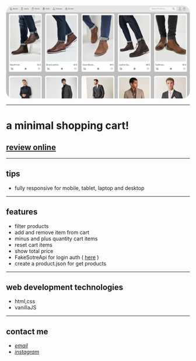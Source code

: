 <div align="center">
  <img src="screenshot.png" style="border-radius:20px">
</div>

---

# a minimal shopping cart!

## [review online](https://hadikia.github.io/shoppingCart/)

---

## tips

- fully responsive for mobile, tablet, laptop and desktop

---

## features

- filter products
- add and remove item from cart
- minus and plus quantity cart items
- reset cart items
- show total price
- FakeSotreApi for login auth ( <a target="_blank" href="https://fakestoreapi.com/users">here</a> )
- create a product.json for get products

---

## web development technologies

- html,css
- vanillaJS

---

## contact me

- _[email](mailto:hadikiamarzi@protonmail.com)_
- _[instagram](https://www.instagram.com/ihadikia)_
